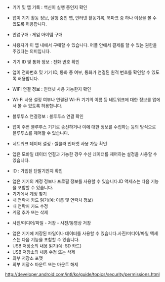 * 기기 및 앱 기록 : 백신이 실행 중인지 확인
 - 앱이 기기 활동 정보, 실행 중인 앱, 인터넷 활동기록, 북마크 중 하나 이상을 볼 수 있도록 허용합니다.
* 인앱구매 : 게임 아이템 구매
 - 사용자가 이 앱 내에서 구매할 수 있습니다. 어플 안에서 결제를 할 수 있는 권한을 주겠다는 의미입니다.
* 기기 ID 및 통화 정보 : 전화 번호 확인
 - 앱이 전화번호 및 기기 ID, 통화 중 여부, 통화가 연결된 원격 번호를 확인할 수 있도록 허용합니다.
* WIFI 연결 정보 : 인터넷 사용 가능한지 확인
 - Wi-Fi 사용 설정 여부나 연결된 Wi-Fi 기기의 이름 등 네트워크에 대한 정보를 앱에서 볼 수 있도록 허용합니다.
* 블루투스 연결정보 : 블루투스 연결 확인
 - 앱이 주변 블루투스 기기로 송신하거나 이에 대한 정보를 수집하는 등의 방식으로 블루투스를 제어할 수 있습니다.
* 네트워크 데이터 설정 : 셀룰러 인터넷 사용 가능 확인
 - 앱은 모바일 데이터 연결과 가능한 경우 수신 데이터를 제어하는 설정을 사용할 수 있습니다.
* ID : 가입된 단말기인지 확인
- 앱은 기기의 계정 정보나 프로필 정보를 사용할 수 있습니다.ID 액세스는 다음 기능을 포함할 수 있습니다.
- 기기에서 계정 찾기
- 내 연락처 카드 읽기(예: 이름 및 연락처 정보)
- 내 연락처 카드 수정
- 계정 추가 또는 삭제
 
* 사진/미디어/파일 - 저장 - 사진/동영상 저장
- 앱은 기기에 저장된 파일이나 데이터를 사용할 수 있습니다.사진/미디어/파일 액세스는 다음 기능을 포함할 수 있습니다.
- USB 저장소의 내용 읽기(예: SD 카드)
- USB 저장소의 내용 수정 또는 삭제
- 외부 저장소 포맷
- 외부 저장소 마운트 또는 마운트 해제

http://developer.android.com/intl/ko/guide/topics/security/permissions.html
